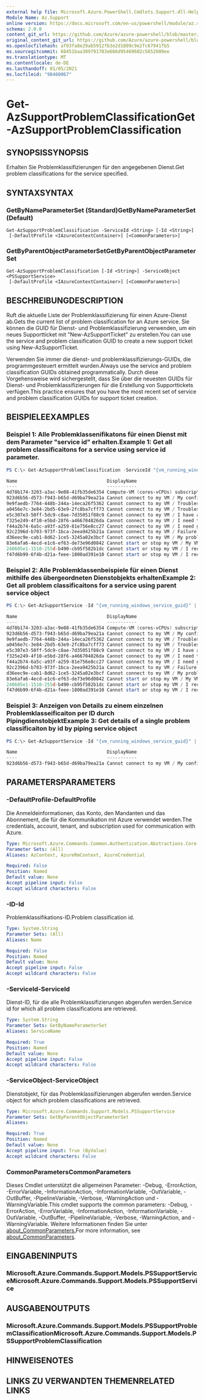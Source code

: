 ```yaml
---
external help file: Microsoft.Azure.PowerShell.Cmdlets.Support.dll-Help.xml
Module Name: Az.Support
online version: https://docs.microsoft.com/en-us/powershell/module/az.support/get-azsupportproblemclassification
schema: 2.0.0
content_git_url: https://github.com/Azure/azure-powershell/blob/master/src/Support/Support/help/Get-AzSupportProblemClassification.md
original_content_git_url: https://github.com/Azure/azure-powershell/blob/master/src/Support/Support/help/Get-AzSupportProblemClassification.md
ms.openlocfilehash: af03fa8e29ab5912fb3e2d1809c9e2fc67941fb5
ms.sourcegitcommit: 68451baa389791703e666d95469602c5652609ee
ms.translationtype: MT
ms.contentlocale: de-DE
ms.lasthandoff: 01/05/2021
ms.locfileid: "98460067"
---
```

# <span data-ttu-id="9ce5a-101">Get-AzSupportProblemClassification</span><span class="sxs-lookup"><span data-stu-id="9ce5a-101">Get-AzSupportProblemClassification</span></span>

## <span data-ttu-id="9ce5a-102">SYNOPSIS</span><span class="sxs-lookup"><span data-stu-id="9ce5a-102">SYNOPSIS</span></span>
<span data-ttu-id="9ce5a-103">Erhalten Sie Problemklassifizierungen für den angegebenen Dienst.</span><span class="sxs-lookup"><span data-stu-id="9ce5a-103">Get problem classifications for the service specified.</span></span>

## <span data-ttu-id="9ce5a-104">SYNTAX</span><span class="sxs-lookup"><span data-stu-id="9ce5a-104">SYNTAX</span></span>

### <span data-ttu-id="9ce5a-105">GetByNameParameterSet (Standard)</span><span class="sxs-lookup"><span data-stu-id="9ce5a-105">GetByNameParameterSet (Default)</span></span>
```
Get-AzSupportProblemClassification -ServiceId <String> [-Id <String>]
 [-DefaultProfile <IAzureContextContainer>] [<CommonParameters>]
```

### <span data-ttu-id="9ce5a-106">GetByParentObjectParameterSet</span><span class="sxs-lookup"><span data-stu-id="9ce5a-106">GetByParentObjectParameterSet</span></span>
```
Get-AzSupportProblemClassification [-Id <String>] -ServiceObject <PSSupportService>
 [-DefaultProfile <IAzureContextContainer>] [<CommonParameters>]
```

## <span data-ttu-id="9ce5a-107">BESCHREIBUNG</span><span class="sxs-lookup"><span data-stu-id="9ce5a-107">DESCRIPTION</span></span>
<span data-ttu-id="9ce5a-108">Ruft die aktuelle Liste der Problemklassifizierung für einen Azure-Dienst ab.</span><span class="sxs-lookup"><span data-stu-id="9ce5a-108">Gets the current list of problem classification for an Azure service.</span></span> <span data-ttu-id="9ce5a-109">Sie können die GUID für Dienst- und Problemklassifizierung verwenden, um ein neues Supportticket mit "New-AzSupportTicket" zu erstellen.</span><span class="sxs-lookup"><span data-stu-id="9ce5a-109">You can use the service and problem classification GUID to create a new support ticket using New-AzSupportTicket.</span></span>

<span data-ttu-id="9ce5a-110">Verwenden Sie immer die dienst- und problemklassifizierungs-GUIDs, die programmgesteuert ermittelt wurden.</span><span class="sxs-lookup"><span data-stu-id="9ce5a-110">Always use the service and problem classification GUIDs obtained programmatically.</span></span> <span data-ttu-id="9ce5a-111">Durch diese Vorgehensweise wird sichergestellt, dass Sie über die neuesten GUIDs für Dienst- und Problemklassifizierungen für die Erstellung von Supporttickets verfügen.</span><span class="sxs-lookup"><span data-stu-id="9ce5a-111">This practice ensures that you have the most recent set of service and problem classification GUIDs for support ticket creation.</span></span>

## <span data-ttu-id="9ce5a-112">BEISPIELE</span><span class="sxs-lookup"><span data-stu-id="9ce5a-112">EXAMPLES</span></span>

### <span data-ttu-id="9ce5a-113">Beispiel 1: Alle Problemklassenifikatons für einen Dienst mit dem Parameter "service id" erhalten.</span><span class="sxs-lookup"><span data-stu-id="9ce5a-113">Example 1: Get all problem classificaitons for a service using service id parameter.</span></span>
```powershell
PS C:\> Get-AzSupportProblemClassification -ServiceId "{vm_running_windows_service_guid}"

Name                                 DisplayName
----                                 -----------
4d78b174-3203-a3ac-9e08-41fb35de6354 Compute-VM (cores-vCPUs) subscription limit increases
923d6b56-d573-f943-b65d-d69ba79ea21a Cannot connect to my VM / My configuration change impacted connectivity
9e9faedb-7764-448b-244a-14eca26f5362 Cannot connect to my VM / Troubleshoot my network security group (NSG)
a0456e7c-3e84-2bd5-63e9-2fc8ba7cff73 Cannot connect to my VM / Troubleshoot my VM firewall
e5c307e3-50ff-5dc9-c8ae-7d35051f88c9 Cannot connect to my VM / I have an issue with my public IP
f325e249-4f10-e5bd-28f6-a466704826da Cannot connect to my VM / I need to reset my password
f44a2b74-6a5c-a93f-a259-81e756e8cc27 Cannot connect to my VM / I need guidance with serial console access
92c2396d-b703-973f-1bca-2eea9425b21a Cannot connect to my VM / Failure to connect using RDP or SSH port
d36eec9e-cab1-8d62-1ce5-3245a02e3bcf Cannot connect to my VM / My problem is not listed above
83e6afa6-4ecd-e1c6-ef63-de73e96d0842 Cannot start or stop my VM / My VM will not start after a configuration change
240605e1-1510-255d-b490-cb95f582b1dc Cannot start or stop my VM / I received a disk related error
f47d6b99-6f4b-d21a-feee-1800ad391e10 Cannot start or stop my VM / I received an allocation failure
```

### <span data-ttu-id="9ce5a-114">Beispiel 2: Alle Problemklassenbeispiele für einen Dienst mithilfe des übergeordneten Dienstobjekts erhalten</span><span class="sxs-lookup"><span data-stu-id="9ce5a-114">Example 2: Get all problem classificaitons for a service using parent service object</span></span>
```powershell
PS C:\> Get-AzSupportService -Id "{vm_running_windows_service_guid}" | Get-AzSupportProblemClassification 

Name                                 DisplayName
----                                 -----------
4d78b174-3203-a3ac-9e08-41fb35de6354 Compute-VM (cores-vCPUs) subscription limit increases
923d6b56-d573-f943-b65d-d69ba79ea21a Cannot connect to my VM / My configuration change impacted connectivity
9e9faedb-7764-448b-244a-14eca26f5362 Cannot connect to my VM / Troubleshoot my network security group (NSG)
a0456e7c-3e84-2bd5-63e9-2fc8ba7cff73 Cannot connect to my VM / Troubleshoot my VM firewall
e5c307e3-50ff-5dc9-c8ae-7d35051f88c9 Cannot connect to my VM / I have an issue with my public IP
f325e249-4f10-e5bd-28f6-a466704826da Cannot connect to my VM / I need to reset my password
f44a2b74-6a5c-a93f-a259-81e756e8cc27 Cannot connect to my VM / I need guidance with serial console access
92c2396d-b703-973f-1bca-2eea9425b21a Cannot connect to my VM / Failure to connect using RDP or SSH port
d36eec9e-cab1-8d62-1ce5-3245a02e3bcf Cannot connect to my VM / My problem is not listed above
83e6afa6-4ecd-e1c6-ef63-de73e96d0842 Cannot start or stop my VM / My VM will not start after a configuration change
240605e1-1510-255d-b490-cb95f582b1dc Cannot start or stop my VM / I received a disk related error
f47d6b99-6f4b-d21a-feee-1800ad391e10 Cannot start or stop my VM / I received an allocation failure
```

### <span data-ttu-id="9ce5a-115">Beispiel 3: Anzeigen von Details zu einem einzelnen Problemklasseificaiton per ID durch Pipingdienstobjekt</span><span class="sxs-lookup"><span data-stu-id="9ce5a-115">Example 3: Get details of a single problem classificaiton by id by piping service object</span></span>
```powershell
PS C:\> Get-AzSupportService -Id "{vm_running_windows_service_guid}" | Get-AzSupportProblemClassification -Id 923d6b56-d573-f943-b65d-d69ba79ea21a

Name                                 DisplayName
----                                 -----------
923d6b56-d573-f943-b65d-d69ba79ea21a Cannot connect to my VM / My configuration change impacted connectivity
```

## <span data-ttu-id="9ce5a-116">PARAMETERS</span><span class="sxs-lookup"><span data-stu-id="9ce5a-116">PARAMETERS</span></span>

### <span data-ttu-id="9ce5a-117">-DefaultProfile</span><span class="sxs-lookup"><span data-stu-id="9ce5a-117">-DefaultProfile</span></span>
<span data-ttu-id="9ce5a-118">Die Anmeldeinformationen, das Konto, den Mandanten und das Abonnement, die für die Kommunikation mit Azure verwendet werden.</span><span class="sxs-lookup"><span data-stu-id="9ce5a-118">The credentials, account, tenant, and subscription used for communication with Azure.</span></span>

```yaml
Type: Microsoft.Azure.Commands.Common.Authentication.Abstractions.Core.IAzureContextContainer
Parameter Sets: (All)
Aliases: AzContext, AzureRmContext, AzureCredential

Required: False
Position: Named
Default value: None
Accept pipeline input: False
Accept wildcard characters: False
```

### <span data-ttu-id="9ce5a-119">-ID</span><span class="sxs-lookup"><span data-stu-id="9ce5a-119">-Id</span></span>
<span data-ttu-id="9ce5a-120">Problemklassifikations-ID.</span><span class="sxs-lookup"><span data-stu-id="9ce5a-120">Problem classification id.</span></span>

```yaml
Type: System.String
Parameter Sets: (All)
Aliases: Name

Required: False
Position: Named
Default value: None
Accept pipeline input: False
Accept wildcard characters: False
```

### <span data-ttu-id="9ce5a-121">-ServiceId</span><span class="sxs-lookup"><span data-stu-id="9ce5a-121">-ServiceId</span></span>
<span data-ttu-id="9ce5a-122">Dienst-ID, für die alle Problemklassifizierungen abgerufen werden.</span><span class="sxs-lookup"><span data-stu-id="9ce5a-122">Service id for which all problem classifications are retrieved.</span></span>

```yaml
Type: System.String
Parameter Sets: GetByNameParameterSet
Aliases: ServiceName

Required: True
Position: Named
Default value: None
Accept pipeline input: False
Accept wildcard characters: False
```

### <span data-ttu-id="9ce5a-123">-ServiceObject</span><span class="sxs-lookup"><span data-stu-id="9ce5a-123">-ServiceObject</span></span>
<span data-ttu-id="9ce5a-124">Dienstobjekt, für das Problemklassifizierungen abgerufen werden.</span><span class="sxs-lookup"><span data-stu-id="9ce5a-124">Service object for which problem classifications are retrieved.</span></span>

```yaml
Type: Microsoft.Azure.Commands.Support.Models.PSSupportService
Parameter Sets: GetByParentObjectParameterSet
Aliases:

Required: True
Position: Named
Default value: None
Accept pipeline input: True (ByValue)
Accept wildcard characters: False
```

### <span data-ttu-id="9ce5a-125">CommonParameters</span><span class="sxs-lookup"><span data-stu-id="9ce5a-125">CommonParameters</span></span>
<span data-ttu-id="9ce5a-126">Dieses Cmdlet unterstützt die allgemeinen Parameter: -Debug, -ErrorAction, -ErrorVariable, -InformationAction, -InformationVariable, -OutVariable, -OutBuffer, -PipelineVariable, -Verbose, -WarningAction und -WarningVariable.</span><span class="sxs-lookup"><span data-stu-id="9ce5a-126">This cmdlet supports the common parameters: -Debug, -ErrorAction, -ErrorVariable, -InformationAction, -InformationVariable, -OutVariable, -OutBuffer, -PipelineVariable, -Verbose, -WarningAction, and -WarningVariable.</span></span> <span data-ttu-id="9ce5a-127">Weitere Informationen finden Sie unter [about_CommonParameters.](http://go.microsoft.com/fwlink/?LinkID=113216)</span><span class="sxs-lookup"><span data-stu-id="9ce5a-127">For more information, see [about_CommonParameters](http://go.microsoft.com/fwlink/?LinkID=113216).</span></span>

## <span data-ttu-id="9ce5a-128">EINGABEN</span><span class="sxs-lookup"><span data-stu-id="9ce5a-128">INPUTS</span></span>

### <span data-ttu-id="9ce5a-129">Microsoft.Azure.Commands.Support.Models.PSSupportService</span><span class="sxs-lookup"><span data-stu-id="9ce5a-129">Microsoft.Azure.Commands.Support.Models.PSSupportService</span></span>

## <span data-ttu-id="9ce5a-130">AUSGABEN</span><span class="sxs-lookup"><span data-stu-id="9ce5a-130">OUTPUTS</span></span>

### <span data-ttu-id="9ce5a-131">Microsoft.Azure.Commands.Support.Models.PSSupportProblemClassification</span><span class="sxs-lookup"><span data-stu-id="9ce5a-131">Microsoft.Azure.Commands.Support.Models.PSSupportProblemClassification</span></span>

## <span data-ttu-id="9ce5a-132">HINWEISE</span><span class="sxs-lookup"><span data-stu-id="9ce5a-132">NOTES</span></span>

## <span data-ttu-id="9ce5a-133">LINKS ZU VERWANDTEN THEMEN</span><span class="sxs-lookup"><span data-stu-id="9ce5a-133">RELATED LINKS</span></span>
